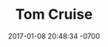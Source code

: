 ---
layout: individual
title:  "Tom Cruise"
date:   2017-01-08 20:48:34 -0700
category: legend_post
tag: legend
issue: q1_2017
legend: music
caption: we up here
images: 
- bowie_test.jpg
- bowie_test.jpg
- bowie_test.jpg
- bowie_test.jpg
- bowie_test.jpg
- bowie_test.jpg
- bowie_test.jpg
- bowie_test.jpg
- bowie_test.jpg
- bowie_test.jpg
- bowie_test.jpg
- bowie_test.jpg
---